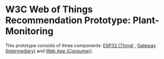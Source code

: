 # W3C Web of Things Recommendation Prototype: Plant-Monitoring

This prototype consists of three components: [ESP32 (Thing)](wot-esp32-sensors/) , [Gateway (Intermediary)](wot-gateway/) and [Web App (Consumer)](wot-web-app/).

